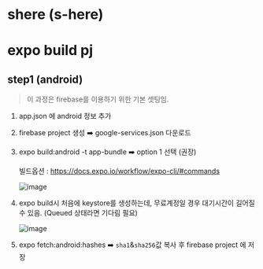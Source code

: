 # shere (s-here)

# expo build pj

## step1 (android)
> 이 과정은 firebase를 이용하기 위한 기본 셋팅임.

1. app.json 에 android 정보 추가

2. firebase project 생성 :arrow_right: google-services.json 다운로드 

3. expo build:android -t app-bundle :arrow_right: option 1 선택 (권장)

   빌드옵션 : https://docs.expo.io/workflow/expo-cli/#commands

   ![image](https://user-images.githubusercontent.com/21153016/83851672-ade4e100-a74d-11ea-96dc-71be1e627bff.png)

   

4. expo build시 처음에 keystore를 생성하는데, 무료계정일 경우 대기시간이 길어질 수 있음. 
   (Queued 상태라면 기다림 필요)

   ![image](https://user-images.githubusercontent.com/21153016/83852342-9a864580-a74e-11ea-90fa-d7ee5dcf81ad.png)

   

5. expo fetch:android:hashes :arrow_right: `sha1`&`sha256`값 복사 후 firebase project 에 저장

